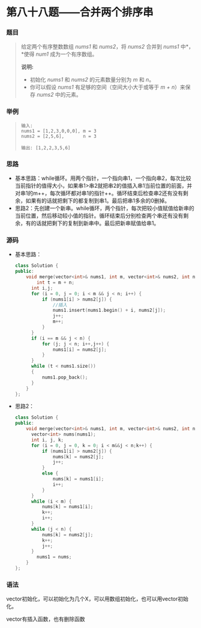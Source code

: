 # 第八十八题——合并两个排序串

### 题目

> 给定两个有序整数数组 *nums1* 和 *nums2*，将 *nums2* 合并到 *nums1* 中*，*使得 *num1* 成为一个有序数组。
>
> **说明:**
>
> - 初始化 *nums1* 和 *nums2* 的元素数量分别为 *m* 和 *n*。
> - 你可以假设 *nums1* 有足够的空间（空间大小大于或等于 *m + n*）来保存 *nums2* 中的元素。

### 举例

> ```
> 输入:
> nums1 = [1,2,3,0,0,0], m = 3
> nums2 = [2,5,6],       n = 3
> 
> 输出: [1,2,2,3,5,6]
> ```

### 思路

* 基本思路：while循环。用两个指针，一个指向串1，一个指向串2，每次比较当前指针的值得大小，如果串1>串2就把串2的值插入串1当前位置的前面，并对串1的m++，每次循环都对串1的指针++。循环结束后检查串2还有没有剩余，如果有的话就把剩下的都复制到串1。最后把串1多余的0删掉。
* 思路2：先创建一个新串。while循环，两个指针，每次把较小值赋值给新串的当前位置，然后移动较小值的指针。循环结束后分别检查两个串还有没有剩余，有的话就把剩下的复制到新串中。最后把新串赋值给串1。

### 源码

* 基本思路：

  ```c++
  class Solution {
  public:
      void merge(vector<int>& nums1, int m, vector<int>& nums2, int n) {
          int t = m + n;
  		int i,j;
  		for (i = 0, j = 0; i < m && j < n; i++) {
  			if (nums1[i] > nums2[j]) {
  				//插入
  				nums1.insert(nums1.begin() + i, nums2[j]);
  				j++;
  				m++;
  			}
  		}
  		if (i == m && j < n) {
  			for (j; j < n; i++,j++) {
  				nums1[i] = nums2[j];
  			}
  		}
  		while (t < nums1.size())
  		{
  			nums1.pop_back();
  		}
      }
  };
  ```

* 思路2：

  ```c++
  class Solution {
  public:
      void merge(vector<int>& nums1, int m, vector<int>& nums2, int n) {
  		vector<int> nums(nums1);
  		int i, j, k;
  		for (i = 0, j = 0, k = 0; i < m&&j < n;k++) {
  			if (nums1[i] > nums2[j]) {
  				nums[k] = nums2[j];
  				j++;
  			}
  			else {
  				nums[k] = nums1[i];
  				i++;
  			}
  		}
  		while (i < m) {
  			nums[k] = nums1[i];
  			k++;
  			i++;
  		}
  		while (j < n) {
  			nums[k] = nums2[j];
  			k++;
  			j++;
  		}
          nums1 = nums;
      }
  };
  ```


### 语法

vector初始化，可以初始化为几个X，可以用数组初始化，也可以用vector初始化。

vector有插入函数，也有删除函数
